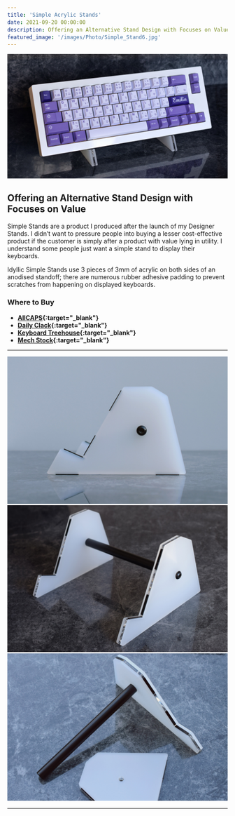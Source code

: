 ```yaml
---
title: 'Simple Acrylic Stands'
date: 2021-09-20 00:00:00
description: Offering an Alternative Stand Design with Focuses on Value.
featured_image: '/images/Photo/Simple_Stand6.jpg'
---
```


<div class="gallery" data-columns="1">
	<img src="/images/Photo/Simple_Stand.jpg">
</div>

## Offering an Alternative Stand Design with Focuses on Value 

Simple Stands are a product I produced after the launch of my Designer Stands. I didn’t want to pressure people into buying a lesser cost-effective product if the customer is simply after a product with value lying in utility. I understand some people just want a simple stand to display their keyboards. 

Idyllic Simple Stands use 3 pieces of 3mm of acrylic on both sides of an anodised standoff; there are numerous rubber adhesive padding to prevent scratches from happening on displayed keyboards. 

### Where to Buy ###

* **[AllCAPS](https://allcaps.store/products/idyllic-simple-keyboard-stand){:target="_blank"}**
* **[Daily Clack](https://dailyclack.com/products/simpleplus-keyboard-stand?){:target="_blank"}**
* **[Keyboard Treehouse](https://keyboardtreehouse.com/products/simple-keyboard-stands){:target="_blank"}**
* **[Mech Stock](https://mechstock.com.au/products/simple-keyboard-stands){:target="_blank"}**

---

<div class="gallery" data-columns="3">
	<img src="/images/Photo/Simple_Stand3.jpg">
	<img src="/images/Photo/Simple_Stand4.jpg">
	<img src="/images/Photo/Simple_Stand5.jpg">
</div>

---

